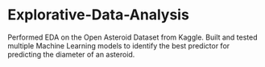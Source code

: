 # Explorative-Data-Analysis
Performed EDA on the Open Asteroid Dataset from Kaggle. Built and tested multiple Machine Learning models to identify the best predictor for predicting the diameter of an asteroid.

